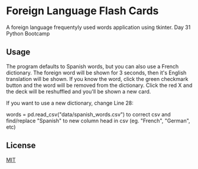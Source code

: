 # Foreign Language Flash Cards

A foreign language frequentyly used words application using tkinter. 
Day 31 Python Bootcamp


## Usage
The program defaults to Spanish words, but you can also use a French dictionary.
The foreign word will be shown for 3 seconds, then it's English translation will
be shown. If you know the word, click the green checkmark button and the word
will be removed from the dictionary. Click the red X and the deck will be 
reshuffled and you'll be shown a new card.

If you want to use a new dictionary, change Line 28:

words = pd.read_csv("data/spanish_words.csv") to correct csv and find/replace
"Spanish" to new column head in csv (eg. "French", "German", etc)

## License
[MIT](https://choosealicense.com/licenses/mit/)
